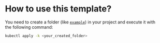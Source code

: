 # How to use this template?

You need to create a folder (like [`example`](example/)) in your project and execute it with the following command:

```bash
kubectl apply -k <your_created_folder>
```

